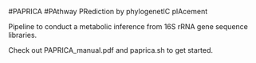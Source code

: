 #PAPRICA
#PAthway PRediction by phylogenetIC plAcement

Pipeline to conduct a metabolic inference from 16S rRNA gene sequence libraries.

Check out PAPRICA_manual.pdf and paprica.sh to get started.
